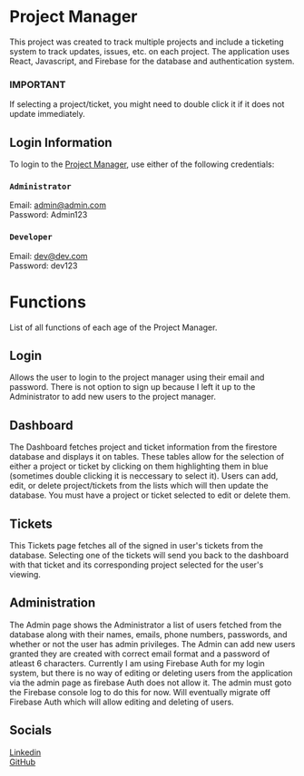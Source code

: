 # Project Manager

This project was created to track multiple projects and include a ticketing system to track updates, issues, etc. on each project. The application uses React, Javascript, and Firebase for the database and authentication system.

### IMPORTANT
If selecting a project/ticket, you might need to double click it if it does not update immediately.

## Login Information

To login to the [Project Manager](https://tmsullivan7750.github.io/ProjectManager/), use either of the following credentials:

### `Administrator`

Email: admin@admin.com <br />
Password: Admin123

### `Developer`

Email: dev@dev.com <br />
Password: dev123

# Functions
List of all functions of each age of the Project Manager.

## Login
Allows the user to login to the project manager using their email and password. There is not option to sign up because I left it up to the Administrator to add new users to the project manager.

## Dashboard
The Dashboard fetches project and ticket information from the firestore database and displays it on tables. These tables allow for the selection of either a project or ticket by clicking on them highlighting them in blue (sometimes double clicking it is neccessary to select it). Users can add, edit, or delete project/tickets from the lists which will then update the database. You must have a project or ticket selected to edit or delete them.

## Tickets
This Tickets page fetches all of the signed in user's tickets from the database. Selecting one of the tickets will send you back to the dashboard with that ticket and its corresponding project selected for the user's viewing.

## Administration
The Admin page shows the Administrator a list of users fetched from the database along with their names, emails, phone numbers, passwords, and whether or not the user has admin privileges. The Admin can add new users granted they are created with correct email format and a password of atleast 6 characters. Currently I am using Firebase Auth for my login system, but there is no way of editing or deleting users from the application via the admin page as firebase Auth does not allow it. The admin must goto the Firebase console log to do this for now. Will eventually migrate off Firebase Auth which will allow editing and deleting of users.

## Socials
<a href="https://www.linkedin.com/in/thomassullivan97/" target="_blank">Linkedin</a> <br />
<a href="https://github.com/tmsullivan7750" target="_blank">GitHub</a>
